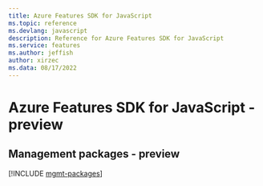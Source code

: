 ```yaml
---
title: Azure Features SDK for JavaScript
ms.topic: reference
ms.devlang: javascript
description: Reference for Azure Features SDK for JavaScript
ms.service: features
ms.author: jeffish
author: xirzec
ms.data: 08/17/2022
---
```

# Azure Features SDK for JavaScript - preview

## Management packages - preview
[!INCLUDE [mgmt-packages](features-mgmt-index.md)]